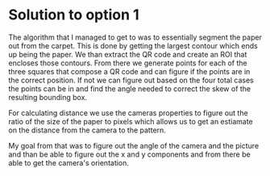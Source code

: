 # Solution to option 1
The algorithm that I managed to get to was to essentially segment the paper out from the carpet. This is done by getting the largest contour which ends up being the paper. We than extract the QR code and create an ROI that encloses those contours. From there we generate points for each of the three squares that compose a QR code and can figure if the points are in the correct position. If not we can figure out based on the four total cases the points can be in and find the angle needed to correct the skew of the resulting bounding box.

For calculating distance we use the cameras properties to figure out the ratio of the size of the paper to pixels which allows us to get an estiamate on the distance from the camera to the pattern.

My goal from that was to figure out the angle of the camera and the picture and than be able to figure out the x and y components and from there be able to get the camera's orientation.


